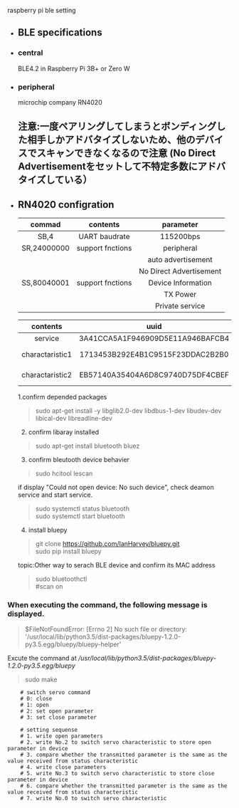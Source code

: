 raspberry pi ble setting

- ## BLE specifications

- ### central
    BLE4.2 in Raspberry Pi 3B+ or Zero W
- ### peripheral
    microchip company RN4020
	## 注意:一度ペアリングしてしまうとボンディングした相手しかアドバタイズしないため、他のデバイスでスキャンできなくなるので注意 (No Direct Advertisementをセットして不特定多数にアドバタイズしている）

- ## RN4020 configration    

	|commad|   contents    |parameter|   
	|:----:|:-------------:|:--:|   
	|SB,4|UART baudrate|115200bps|    
	|SR,24000000|support fnctions|peripheral|
	|||auto advertisement|
	|||No Direct Advertisement|
	|SS,80040001|support fnctions|Device Information|
	|||TX Power|
	|||Private service|


	|   contents    |uuid|property|bits|use|handle|
	|:-------------:|:--:|:-------|:---:|:----:|:---|
	|service        | 3A41CCA5A1F946909D5E11A946BAFCB4 |    |     |||
	|charactaristic1| 1713453B292E4B1C9515F23DDAC2B2B0 |reading |8| operating servo| 0x001B| 
	|charactaristic2| EB57140A35404A6D8C9740D75DF4CBEF |writing |8| magnetic sensor| 0x001D| 


	1.confirm depended packages 
	
	> sudo apt-get install -y libglib2.0-dev libdbus-1-dev libudev-dev libical-dev libreadline-dev

	2. confirm libaray installed 
	
	> sudo apt-get install bluetooth bluez

	3. confirm bleutooth device behavier    
	
	> sudo hcitool lescan   
	
	if display "Could not open device: No such device",
	check deamon service and start service.
	
	> sudo systemctl status bluetooth  
	> sudo systemctl start bluetooth    

	4. install bluepy
	
	> git clone https://github.com/IanHarvey/bluepy.git   
	> sudo pip install bluepy

	topic:Other way to serach BLE device and confirm its MAC address
	> sudo bluetoothctl   
	> \#scan on

### **When executing the command, the following message is displayed.**
> $FileNotFoundError: [Errno 2] No such file or directory: '/usr/local/lib/python3.5/dist-packages/bluepy-1.2.0-py3.5.egg/bluepy/bluepy-helper'

Excute the command at */usr/local/lib/python3.5/dist-packages/bluepy-1.2.0-py3.5.egg/bluepy*
> sudo make

        # switch servo command
        # 0: close
        # 1: open
        # 2: set open parameter
        # 3: set close parameter
        
        # setting sequense
        # 1. write open parameters
        # 2. write No.2 to switch servo characteristic to store open parameter in device
        # 3. compare whether the transmitted parameter is the same as the value received from status characteristic
        # 4. write close parameters
        # 5. write No.3 to switch servo characteristic to store close parameter in device
        # 6. compare whether the transmitted parameter is the same as the value received from status characteristic
        # 7. write No.0 to switch servo characteristic
        
